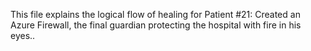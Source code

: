 This file explains the logical flow of healing for Patient #21: Created an Azure Firewall, the final guardian protecting the hospital with fire in his eyes..
